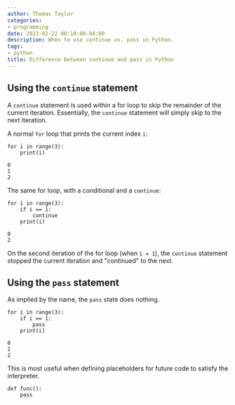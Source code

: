 ```yaml
---
author: Thomas Taylor
categories:
- programming
date: 2023-02-22 00:10:00-04:00
description: When to use continue vs. pass in Python.
tags:
- python
title: Difference between continue and pass in Python
---
```


## Using the `continue` statement

A `continue` statement is used within a for loop to skip the remainder of the current iteration. Essentially, the `continue` statement will simply skip to the next iteration.

A normal `for` loop that prints the current index `i`:

```python3
for i in range(3):
    print(i)
```

```text
0
1
2
```

The same for loop, with a conditional and a `continue`:

```python3
for i in range(3):
    if i == 1:
        continue
    print(i)
```

```text
0
2
```

On the second iteration of the for loop (when `i = 1`), the `continue` statement stopped the current iteration and "continued" to the next.

## Using the `pass` statement

As implied by the name, the `pass` state does nothing.

```python3
for i in range(3):
    if i == 1:
        pass
    print(i)
```

```text
0
1
2
```

This is most useful when defining placeholders for future code to satisfy the interpreter.

```python3
def func():
    pass
```